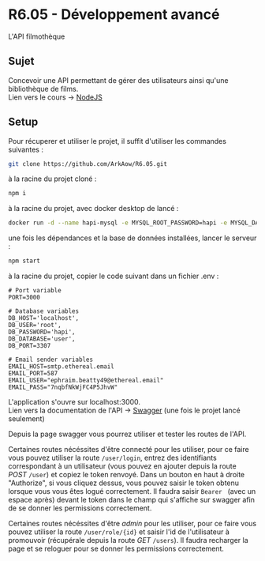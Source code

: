 # R6.05 - Développement avancé
L'API filmothèque  

## Sujet
Concevoir une API permettant de gérer des utilisateurs ainsi qu'une bibliothèque de films.  
Lien vers le cours -> [NodeJS](https://drjs-organization.gitbook.io/nodejs)  

## Setup
Pour récuperer et utiliser le projet, il suffit d'utiliser les commandes suivantes :  
```bash
git clone https://github.com/ArkAow/R6.05.git
```
  
à la racine du projet cloné :  
```bash
npm i
```
  
à la racine du projet, avec docker desktop de lancé :
```bash
docker run -d --name hapi-mysql -e MYSQL_ROOT_PASSWORD=hapi -e MYSQL_DATABASE=user -p 3307:3306 mysql:8.0 --default-authentication-plugin=mysql_native_password
```
  
une fois les dépendances et la base de données installées, lancer le serveur :  
```bash
npm start
```

à la racine du projet, copier le code suivant dans un fichier .env :  
``` dotenv
# Port variable
PORT=3000

# Database variables
DB_HOST='localhost',
DB_USER='root',
DB_PASSWORD='hapi',
DB_DATABASE='user',
DB_PORT=3307

# Email sender variables
EMAIL_HOST=smtp.ethereal.email
EMAIL_PORT=587
EMAIL_USER="ephraim.beatty49@ethereal.email"
EMAIL_PASS="7nqbfNkWjFC4P5JhvW"
```
  
L'application s'ouvre sur localhost:3000.  
Lien vers la documentation de l'API -> [Swagger](http://localhost:3000/documentation#/) (une fois le projet lancé seulement)  
  
Depuis la page swagger vous pourrez utiliser et tester les routes de l'API.  
  
Certaines routes nécéssites d'être connecté pour les utiliser, pour ce faire vous pouvez utiliser la route `/user/login`, entrez des identifiants correspondant à un utilisateur (vous pouvez en ajouter depuis la route _POST_ `/user`) et copiez le token renvoyé. Dans un bouton en haut à droite "Authorize", si vous cliquez dessus, vous pouvez saisir le token obtenu lorsque vous vous êtes logué correctement. Il faudra saisir `Bearer ` (avec un espace après) devant le token dans le champ qui s'affiche sur swagger afin de se donner les permissions correctement.  
  
Certaines routes nécéssites d'être _admin_ pour les utiliser, pour ce faire vous pouvez utiliser la route `/user/role/{id}` et saisir l'id de l'utilisateur à promouvoir (récupérale depuis la route _GET_ `/users`). Il faudra recharger la page et se reloguer pour se donner les permissions correctement.

